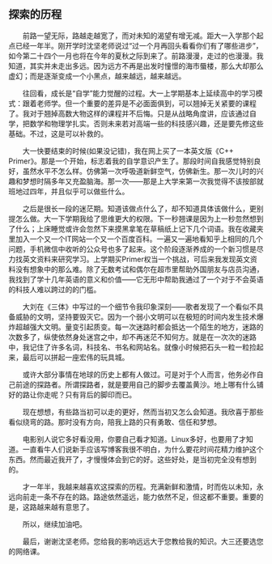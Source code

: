 ## 探索的历程

　　前路一望无际，路越走越宽了，而对未知的渴望有增无减。距大一入学那个起点已经一年半。刚开学时沈坚老师说过“过一个月再回头看看你们有了哪些进步”，如今第二十四个一月也将在今年的夏秋之际到来了。前路漫漫，走过的也漫漫。我知道，其实并未走出多远。因为远方不再是出发时憧憬的海市蜃楼，那么大却那么虚幻；而是逐渐变成一个小黑点，越来越远，越来越远。

　　往回看，成长是“自学”能力觉醒的过程。大一上学期基本上延续高中的学习模式：跟着老师学。但一个重要的差异是不必面面俱到，可以翘掉无关紧要的课程了。我对于翘掉高数大物这样的课程并不后悔。只是从战略角度讲，应该通过自学，把数学和物理学扎实。否则未来若对高端一些的科技感兴趣，还是要先修这些基础。不过，这是可以补救的。

　　大一快要结束的时候(如果没记错)，我在网上买了一本英文版《C++ Primer》。那是一个开始，标志着我的自学意识产生了。那段时间自我感觉特别良好，虽然水平不怎么样。仿佛第一次呼吸道新鲜空气，仿佛新生。那一次儿时的兴趣和梦想时隔多年又充盈脑海。那一次——那是上大学来第一次我觉得不该按部就班地过四年，并且似乎可以做些什么。

　　之后是很长一段的迷茫期。知道该做点什么了，却不知道具体该做什么，更别提怎么做。大一下学期我给了思维更大的权限。下一秒翘课是因为上一秒忽然想到了什么；上床睡觉或许会忽然下来摸黑拿笔在草稿纸上记下几个词语。我在收藏夹里加入一个又一个IT网站一个又一个百度百科。一遍又一遍地看知乎上相同的几个问题，手机微信中收听的公众号也多了起来。这个阶段逐渐养成的一个新习惯是尽力找英文资料来研究学习。上学期买Primer权当一个挑战，可后来我发现英文资料没有想象中的那么难。除了无数考试和偶尔在超市里帮助外国朋友与店员沟通，我找到了学十几年英语的意义和价值——它无形中帮助我通过了一个对于不会英语的科技人难以跨过的的门槛。

　　大刘在《三体》中写过的一个细节令我印象深刻——歌者发现了一个看似不具备威胁的文明，坚持要毁灭它。因为一个弱小文明可以在极短的时间内发生技术爆炸超越强大文明。量变引起质变。每一次迷路时都会抵达一个陌生的地方，迷路的次数多了，纵使依然身处迷宫之中，却不再迷茫不知何方。就是在一次次的迷路中，我记住了许多名词，科技名、书名和网站名。就像小时候把石头一粒一粒捡起来，最后可以拼起一座宏伟的玩具城。

　　或许大部分事情在地球的历史上都有人做过。可是对于个人而言，他务必作自己前途的探路者。所谓探路者，就是要用自己的脚步去覆盖黄沙。地上哪有什么铺好的路让你走呢？只有背后的脚印而已。

　　现在想想，有些路当初可以走的更好，然而当初又怎么会知道。我欣喜于那些看似绕弯的路。那时没有方向，陪我上路的只有勇敢、信任和梦想。

　　电影别人说它多好看没用，你要自己看才知道。Linux多好，也要用了才知道。一直看牛人们说新手应该写博客我很不明白，为什么要花时间花精力维护这个东西。然而最近我开了，才慢慢体会到它的好。这些好处，是当初完全没有想到的。

　　才一年半，我越来越喜欢这探索的历程。充满新鲜和激情，时而佐以未知，永远向前走一条不存在的路。路途依然遥远，能力依然不足，但这都不重要。重要的是，这路越来越有意思了。

　　所以，继续加油吧。 

　　最后，谢谢沈坚老师。您给我的影响远远大于您教给我的知识。大三还要选您的网络课。